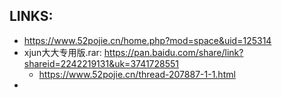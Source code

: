 
## LINKS:
* https://www.52pojie.cn/home.php?mod=space&uid=125314
* xjun大大专用版.rar: https://pan.baidu.com/share/link?shareid=2242219131&uk=3741728551
  * https://www.52pojie.cn/thread-207887-1-1.html
* 

